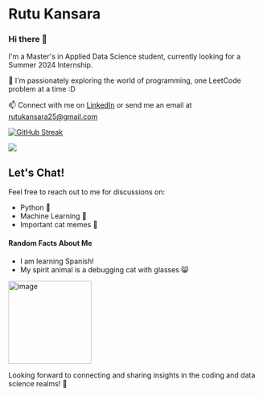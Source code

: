 # Rutu Kansara

### Hi there 👋

I'm a Master's in Applied Data Science student, currently looking for a Summer 2024 Internship.

🔭 I'm passionately exploring the world of programming, one LeetCode problem at a time :D

📫 Connect with me on [LinkedIn](https://www.linkedin.com/in/rutukansara01/) or send me an email at rutukansara25@gmail.com

[![GitHub Streak](https://streak-stats.demolab.com/?user=rutukansara)](https://git.io/streak-stats)

![](https://komarev.com/ghpvc/?username=rutukansara)

[github]: https://github.com/rutukansara/


## Let's Chat!
Feel free to reach out to me for discussions on:

- Python 🐍
- Machine Learning 🤖
- Important cat memes 🐾




#### Random Facts About Me
- I am learning Spanish!
- My spirit animal is a debugging cat with glasses 😸

<img width="165" alt="image" src="https://github.com/rutukansara/rutukansara/assets/149906777/8d90e1cd-c87a-4ae3-9e35-d5ca68fae82a">



Looking forward to connecting and sharing insights in the coding and data science realms! 🚀
<!--
**rutukansara/rutukansara** is a ✨ _special_ ✨ repository because its `README.md` (this file) appears on your GitHub profile.

Here are some ideas to get you started:

- 🔭 I’m currently working on ...
- 🌱 I’m currently learning ...
- 👯 I’m looking to collaborate on ...
- 🤔 I’m looking for help with ...
- 💬 Ask me about ...
- 📫 How to reach me: ...
- 😄 Pronouns: ...
- ...⚡ Fun fact: 
-->
